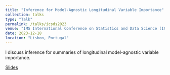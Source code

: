 ```yaml
---
title: "Inference for Model-Agnostic Longitudinal Variable Importance"
collection: talks
type: "Talk"
permalink: /talks/icsds2023
venue: "IMS International Conference on Statistics and Data Science (ICSDS)"
date: 2023-12-18
location: "Lisbon, Portugal"
---
```


I discuss inference for summaries of longitudinal model-agnostic variable importance.

[Slides](https://bdwilliamson.github.io/lvim/)
